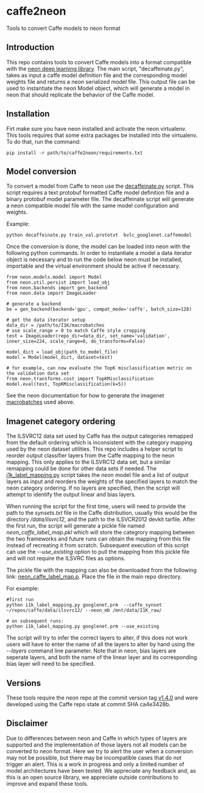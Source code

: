 # caffe2neon

Tools to convert Caffe models to neon format

## Introduction

This repo contains tools to convert Caffe models into a format compatible with the 
[neon deep learning library](https://github.com/NervanaSystems/neon).  The main
script, "decaffeinate.py", takes as input a caffe model definition file and the corresponding
model weights file and returns a neon serialized model file.  This output file can be used to
instantiate the neon Model object, which will generate a model in neon that should replicate the 
behavior of the Caffe model.


## Installation

Firt make sure you have neon installed and activate the neon virtualenv.  This tools requires
that some extra packages be installed into the virtualenv.  To do that, run the command:
```
pip install -r path/to/caffe2neon/requirements.txt
```

## Model conversion

To convert a model from Caffe to neon use the
[decaffeinate.py](https://github.com/NervanaSystems/decaffeinate/blob/master/decaffeinate.py) script.
This script requires a text protobuf formatted Caffe model definition file and a binary protobuf model
parameter file.  The decaffeinate script will generate a neon compatible model file with the same model
configuration and weights.

Example:
```
python decaffeinate.py train_val.prototxt  bvlc_googlenet.caffemodel
```

Once the conversion is done, the model can be loaded into neon with the following python commands.
In order to instantiate a model a data iterator object is necessary and to run the code below neon
must be installed, importable and the virtual environment should be active if necessary.

```
from neon.models.model import Model
from neon.util.persist import load_obj
from neon.backends import gen_backend
from neon.data import ImageLoader

# generate a backend
be = gen_backend(backend='gpu', compat_mode='caffe', batch_size=128)

# get the data iterator setup
data_dir = /path/to/I1K/macrobatches
# use scale_range = 0 to match Caffe style cropping
test = ImageLoader(repo_dir=data_dir, set_name='validation', inner_size=224, scale_range=0, do_transforms=False)

model_dict = load_obj(path_to_model_file)
model = Model(model_dict, dataset=test)

# for example, can now evaluate the TopK misclassification metric on the validation data set
from neon.transforms.cost import TopKMisclassification
model.eval(test, TopKMisclassification(k=5))
```

See the neon documentation for how to generate the imagenet
[macrobatches](http://neon.nervanasys.com/docs/latest/datasets.html#imagenet) used above.

## Imagenet category ordering

The ILSVRC12 data set used by Caffe has the output categories remapped from the default ordering which is
inconsistent with the category mapping used by the neon dataset utilities.  This repo includes a helper script
to reorder output classifier layers from the Caffe mapping to the neon mapping.  This only applies to the
ILSVRC12 data set, but a similar remapping could be done for other data sets if needed.  The
[i1k_label_mapping.py](https://github.com/NervanaSystems/decaffeinate/blob/master/i1k_label_mapping.py) script
takes the *neon* model file and a list of output layers as input and reorders the weights of the specified
layers to match the neon category ordering.  If no layers are specified, then the script will attempt to
identify the output linear and bias layers.

When running the script for the first time, users will need to provide the path to the _synsets.txt_ file in the Caffe
distribution, usually this would be the directory _<caffe root>/data/ilsvrc12_, and
the path to the ILSVCR2012 devkit tarfile.  After the first run, the script will generate a pickle file
named _neon_caffe_label_map.pkl_ which will store the categrory mapping between the two frameworks and
future runs can obtain the mapping from this file instead of recreating it from scratch.
Subsequent execution of this script can use the _--use_existing_ option to pull the mapping from this pickle
file and will not require the ILSVRC files as options.

The pickle file with the mapping can also be downloaded from the following link: [neon_caffe_label_map.p]( https://s3-us-west-1.amazonaws.com/nervana-modelzoo/neon_caffe_label_map.p).  Place the file in the main repo directory.

For example:
```
#first run
python i1k_label_mapping.py googlenet.prm  --caffe_synset ~/repos/caffe/data/ilsvrc12/ --neon_mb /mnt/data/I1K_raw/

# on subsequent runs:
python i1k_label_mapping.py googlenet.prm --use_existing

```

The script will try to infer the correct layers to alter, if this does not work users will have to enter the name
of all the layers to alter by hand using the _--layers_ command line parameter.  Note that in neon, bias layers are
seperate layers, and both the name of the linear layer and its corresponding bias layer will need to be specified.


## Versions

These tools require the neon repo at the commit version tag [v1.4.0](https://github.com/NervanaSystems/neon/tree/v1.4.0) and were developed using the Caffe repo state at commit SHA
ca4e3428b.

## Disclaimer
Due to differences between neon and Caffe in which types of layers are supported and the implementation of those layers
not all models can be converted to neon format.  Here we try to alert the user when a conversion may not be possible,
but there may be incompatible cases that do not trigger an alert.  This is a work in progress and only a limited number
of model  architectures have been tested.  We appreciate any feedback and, as this is an open source library, we
appreciate outside contributions to improve and expand these tools.
